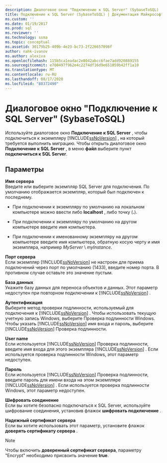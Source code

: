 ```yaml
---
description: Диалоговое окно "Подключение к SQL Server" (SybaseToSQL)
title: Подключение к SQL Server (SybaseToSQL) | Документация Майкрософт
ms.custom: ''
ms.date: 01/19/2017
ms.prod: sql
ms.reviewer: ''
ms.technology: ssma
ms.topic: conceptual
ms.assetid: 30179b25-409b-4e23-bc73-2f226657098f
author: nahk-ivanov
ms.author: alexiva
ms.openlocfilehash: 115b5ca1eadac2e8042abcc6fae7add920889155
ms.sourcegitcommit: e700497f962e4c2274df16d9e651059b42ff1a10
ms.translationtype: MT
ms.contentlocale: ru-RU
ms.lasthandoff: 08/17/2020
ms.locfileid: "88372490"
---
```

# <a name="connect-to-sql-server-sybasetosql"></a>Диалоговое окно "Подключение к SQL Server" (SybaseToSQL)
Используйте диалоговое окно **Подключение к SQL Server** , чтобы подключиться к экземпляру [!INCLUDE[ssNoVersion](../../includes/ssnoversion-md.md)] , на который требуется выполнить миграцию. Чтобы открыть диалоговое окно **Подключение к SQL Server** , в меню **файл** выберите пункт **подключиться к SQL Server**.  
  
## <a name="options"></a>Параметры  
**Имя сервера**  
Введите или выберите экземпляр SQL Server для подключения. По умолчанию отображается экземпляр, который был подключен к последнему.  
  
-   При подключении к экземпляру по умолчанию на локальном компьютере можно ввести либо **localhost** , либо точку (**.**).  
  
-   При подключении к экземпляру по умолчанию на другом компьютере введите имя компьютера.  
  
-   При подключении к именованному экземпляру на другом компьютере введите имя компьютера, обратную косую черту и имя экземпляра, например *MyServer* \\ *myInstance*.  
  
**Порт сервера**  
Если экземпляр [!INCLUDE[ssNoVersion](../../includes/ssnoversion-md.md)] не настроен для приема подключений через порт по умолчанию (1433), введите номер порта. В противном случае оставьте это значение пустым.  
  
**База данных**  
Укажите базу данных для переноса объектов и данных. Этот параметр недоступен при повторном подключении к [!INCLUDE[ssNoVersion](../../includes/ssnoversion-md.md)] .  
  
**Аутентификация**  
Выберите метод проверки подлинности, используемый для подключения к [!INCLUDE[ssNoVersion](../../includes/ssnoversion-md.md)] . Чтобы использовать текущую учетную запись Windows, выберите Проверка подлинности Windows. Чтобы указать [!INCLUDE[ssNoVersion](../../includes/ssnoversion-md.md)] имя входа и пароль, выберите [!INCLUDE[ssNoVersion](../../includes/ssnoversion-md.md)] Проверка подлинности.  
  
**User name**  
Если используется [!INCLUDE[ssNoVersion](../../includes/ssnoversion-md.md)] Проверка подлинности, введите имя входа для этого экземпляра [!INCLUDE[ssNoVersion](../../includes/ssnoversion-md.md)] . Если используется проверка подлинности Windows, этот параметр недоступен.  
  
**Пароль**  
Если используется [!INCLUDE[ssNoVersion](../../includes/ssnoversion-md.md)] Проверка подлинности, введите пароль для имени входа на этом экземпляре [!INCLUDE[ssNoVersion](../../includes/ssnoversion-md.md)] . Если используется проверка подлинности Windows, этот параметр недоступен.  
  
**Шифровать соединение**  
Если вы хотите безопасно подключаться к SQL Server, используйте шифрование соединения, установив флажок **шифровать подключение** .  
  
**Надежный сертификат сервера**  
Если вы хотите использовать этот параметр, установите флажок **доверять сертификату сервера** .  
  
> [!NOTE]  
> Чтобы включить **доверенный сертификат сервера**, параметру "Encrypt" необходимо присвоить значение **true**.  
  
